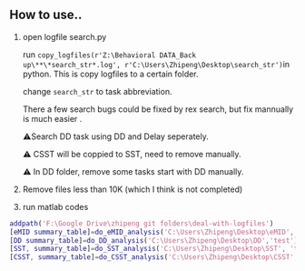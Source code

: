 ## How to use..

1. open logfile search.py

   run `copy_logfiles(r'Z:\Behavioral DATA_Back up\**\*search_str*.log', r'C:\Users\Zhipeng\Desktop\search_str')`in python. This is copy logfiles to a certain folder.

   change `search_str` to task abbreviation. 

   There a few search bugs could be fixed by rex search, but fix mannually is much easier .

   :warning:Search DD task using DD and Delay seperately.

   :warning: CSST will be coppied to SST, need to remove manually.

   :warning: In DD folder, remove some tasks start with DD manually. 

2. Remove files less than 10K (which I think is not completed)

3. run matlab codes 

```matlab
addpath('F:\Google Drive\zhipeng git folders\deal-with-logfiles')
[eMID summary_table]=do_eMID_analysis('C:\Users\Zhipeng\Desktop\eMID','test');
[DD summary_table]=do_DD_analysis('C:\Users\Zhipeng\Desktop\DD','test')
[SST, summary_table]=do_SST_analysis('C:\Users\Zhipeng\Desktop\SST', 'test', 100, 750, 0, 100)
[CSST, summary_table]=do_CSST_analysis('C:\Users\Zhipeng\Desktop\CSST', 'test', 100, 750)
```



